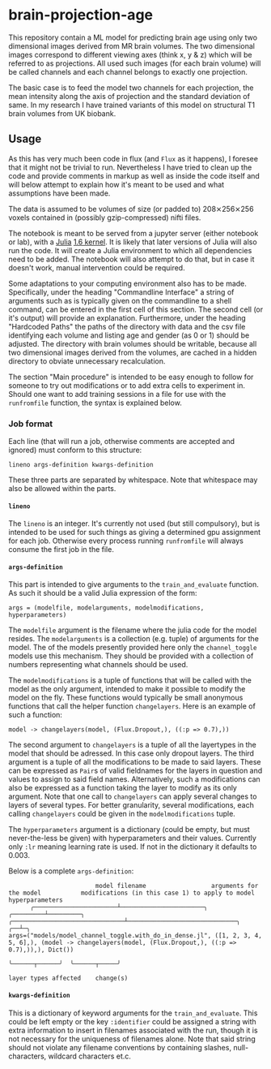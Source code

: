 # brain-projection-age
This repository contain a ML model for predicting brain age using only two dimensional images derived from MR brain volumes. The two dimensional images correspond
to different viewing axes (think x, y & z) which will be referred to as projections. All used such images (for each brain volume) will be called channels and each
channel belongs to exactly one projection.

The basic case is to feed the model two channels for each projection, the mean intensity along the axis of projection and the standard deviation of same. In my research
I have trained variants of this model on structural T1 brain volumes from UK biobank.

## Usage
As this has very much been code in flux (and `Flux` as it happens), I foresee that it might not be trivial to run. Nevertheless I have tried to clean up the code
and provide comments in markup as well as inside the code itself and will below attempt to explain how it's meant to be used and what assumptions have been made.

The data is assumed to be volumes of size (or padded to) 208⨯256⨯256 voxels contained in (possibly gzip-compressed) nifti files.

The notebook is meant to be served from a jupyter server (either notebook or lab), with a [Julia](https://julialang.org/downloads) [1.6 kernel](https://julialang.github.io/IJulia.jl/stable/manual/installation/#Installing-additional-Julia-kernels). It is likely that later versions of Julia will also run
the code. It will create a Julia environment to which all dependencies need to be added. The notebook will also attempt to do that, but in case it doesn't work, manual
intervention could be required.

Some adaptations to your computing environment also has to be made. Specifically, under the heading "Commandline Interface" a string of arguments such as is typically
given on the commandline to a shell command, can be entered in the first cell of this section. The second cell (or it's output) will provide an explanation. Furthermore,
under the heading "Hardcoded Paths" the paths of the directory with data and the csv file identifying each volume and listing age and gender (as 0 or 1) should be
adjusted. The directory with brain volumes should be writable, because all two dimensional images derived from the volumes, are cached in a hidden directory to obviate
unnecessary recalculation.

The section "Main procedure" is intended to be easy enough to follow for someone to try out modifications or to add extra cells to experiment in. Should one want to add
training sessions in a file for use with the `runfromfile` function, the syntax is explained below.

### Job format
Each line (that will run a job, otherwise comments are accepted and ignored) must conform to this structure:
```
lineno args-definition kwargs-definition
```
These three parts are separated by whitespace. Note that whitespace may also be allowed within the parts.

#### `lineno`
The `lineno` is an integer. It's currently not used (but still compulsory), but is intended to be used for such things as giving a determined gpu assignment for each job. Otherwise every process running `runfromfile` will always consume the first job in the file.
#### `args-definition`
This part is intended to give arguments to the `train_and_evaluate` function. As such it should be a valid Julia expression of the form:
```
args = (modelfile, modelarguments, modelmodifications, hyperparameters)
```
The `modelfile` argument is the filename where the julia code for the model resides. The `modelarguments` is a collection (e.g. tuple) of arguments for the model. The
of the models presently provided here only the `channel_toggle` models use this mechanism. They should be provided with a collection of numbers representing what 
channels should be used.

The `modelmodifications` is a tuple of functions that will be called 
with the model as the only argument, intended to make it possible to modify the model on the fly. These functions would typically be small anonymous functions that call
the helper function `changelayers`. Here is an example of such a function:
```
model -> changelayers(model, (Flux.Dropout,), ((:p => 0.7),))
```
The second argument to `changelayers` is a tuple of all the layertypes in the model that should be adressed. In this case only dropout layers. The third argument is a 
tuple of all the modifications to be made to said layers. These can be expressed as `Pair`s of valid fieldnames for the layers in question and values to assign to said 
field names. Alternatively, such a modifications can also be expressed as a function taking the layer to modify as its only argument. Note that one call to 
`changelayers` can apply several changes to layers of several types. For better granularity, several modifications, each calling `changelayers` could be given in the 
`modelmodifications` tuple.

The `hyperparameters` argument is a dictionary (could be empty, but must never-the-less be given) with hyperparameters and their values. 
Currently only `:lr` meaning learning rate is used. If not in the dictionary it defaults to 0.003.

Below is a complete `args-definition`:
```
                        model filename                  arguments for the model           modifications (in this case 1) to apply to model     hyperparameters
      ╭───────────────────────┴───────────────────────╮  ╭─────────┴─────────╮  ╭───────────────────────────────┴──────────────────────────────╮  ╭──┴─╮
args=("models/model_channel_toggle.with_do_in_dense.jl", ([1, 2, 3, 4, 5, 6],), (model -> changelayers(model, (Flux.Dropout,), ((:p => 0.7),)),), Dict())
                                                                                                              ╰──────┬──────╯  ╰──────┬─────╯
                                                                                                           layer types affected    change(s)
```
#### `kwargs-definition`
This is a dictionary of keyword arguments for the `train_and_evaluate`. This could be left empty or the key `:identifier` could be assigned a string with extra 
information to insert in filenames associated with the run, though it is not necessary for the uniqueness of filenames alone. Note that said string should not violate 
any filename conventions by containing slashes, null-characters, 
wildcard characters et.c.

